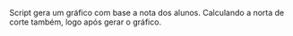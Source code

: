 Script gera um gráfico com base a nota dos alunos. Calculando a norta de corte também, logo após gerar o gráfico.
